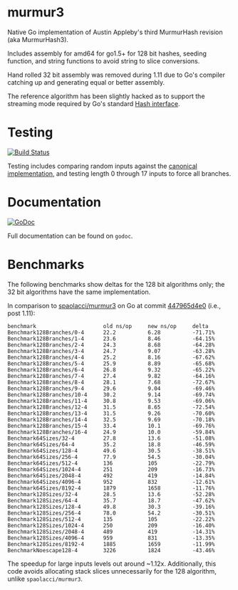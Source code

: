 murmur3
=======

Native Go implementation of Austin Appleby's third MurmurHash revision (aka
MurmurHash3).

Includes assembly for amd64 for go1.5+ for 128 bit hashes, seeding function,
and string functions to avoid string to slice conversions.

Hand rolled 32 bit assembly was removed during 1.11 due to Go's compiler
catching up and generating equal or better assembly.

The reference algorithm has been slightly hacked as to support the streaming mode
required by Go's standard [Hash interface](http://golang.org/pkg/hash/#Hash).

Testing
=======

[![Build Status](https://travis-ci.org/twmb/murmur3.svg?branch=master)](https://travis-ci.org/twmb/murmur3)

Testing includes comparing random inputs against the [canonical
implementation](https://github.com/aappleby/smhasher/blob/master/src/MurmurHash3.cpp),
and testing length 0 through 17 inputs to force all branches.

Documentation
=============

[![GoDoc](https://godoc.org/github.com/twmb/murmur3?status.svg)](https://godoc.org/github.com/twmb/murmur3)

Full documentation can be found on `godoc`.

Benchmarks
==========

The following benchmarks show deltas for the 128 bit algorithms only; the 32
bit algorithms have the same implementation.

In comparison to [spaolacci/murmur3](https://github.com/spaolacci/murmur3) on
Go at commit [447965d4e0](https://github.com/golang/go/commit/447965d4e0)
(i.e., post 1.11):

```
benchmark                     old ns/op     new ns/op     delta
Benchmark128Branches/0-4      22.2          6.28          -71.71%
Benchmark128Branches/1-4      23.6          8.46          -64.15%
Benchmark128Branches/2-4      24.3          8.68          -64.28%
Benchmark128Branches/3-4      24.7          9.07          -63.28%
Benchmark128Branches/4-4      25.2          8.16          -67.62%
Benchmark128Branches/5-4      25.9          8.89          -65.68%
Benchmark128Branches/6-4      26.8          9.32          -65.22%
Benchmark128Branches/7-4      27.4          9.82          -64.16%
Benchmark128Branches/8-4      28.1          7.68          -72.67%
Benchmark128Branches/9-4      29.6          9.04          -69.46%
Benchmark128Branches/10-4     30.2          9.14          -69.74%
Benchmark128Branches/11-4     30.8          9.53          -69.06%
Benchmark128Branches/12-4     31.5          8.65          -72.54%
Benchmark128Branches/13-4     31.5          9.26          -70.60%
Benchmark128Branches/14-4     32.5          9.69          -70.18%
Benchmark128Branches/15-4     33.4          10.1          -69.76%
Benchmark128Branches/16-4     24.9          10.0          -59.84%
Benchmark64Sizes/32-4         27.8          13.6          -51.08%
Benchmark64Sizes/64-4         35.2          18.8          -46.59%
Benchmark64Sizes/128-4        49.6          30.5          -38.51%
Benchmark64Sizes/256-4        77.9          54.5          -30.04%
Benchmark64Sizes/512-4        136           105           -22.79%
Benchmark64Sizes/1024-4       251           209           -16.73%
Benchmark64Sizes/2048-4       492           419           -14.84%
Benchmark64Sizes/4096-4       952           832           -12.61%
Benchmark64Sizes/8192-4       1879          1658          -11.76%
Benchmark128Sizes/32-4        28.5          13.6          -52.28%
Benchmark128Sizes/64-4        35.7          18.7          -47.62%
Benchmark128Sizes/128-4       49.8          30.3          -39.16%
Benchmark128Sizes/256-4       78.0          54.2          -30.51%
Benchmark128Sizes/512-4       135           105           -22.22%
Benchmark128Sizes/1024-4      250           209           -16.40%
Benchmark128Sizes/2048-4      489           419           -14.31%
Benchmark128Sizes/4096-4      959           831           -13.35%
Benchmark128Sizes/8192-4      1885          1659          -11.99%
BenchmarkNoescape128-4        3226          1824          -43.46%
```

The speedup for large inputs levels out around ~1.12x. Additionally,
this code avoids allocating stack slices unnecessarily for the 128
algorithm, unlike `spaolacci/murmur3`.
